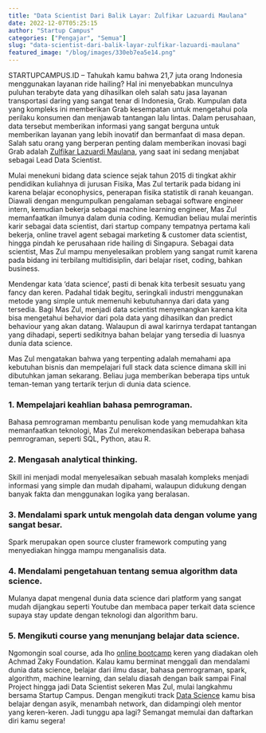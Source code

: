 ```yaml
---
title: "Data Scientist Dari Balik Layar: Zulfikar Lazuardi Maulana"
date: 2022-12-07T05:25:15
author: "Startup Campus"
categories: ["Pengajar", "Semua"]
slug: "data-scientist-dari-balik-layar-zulfikar-lazuardi-maulana"
featured_image: "/blog/images/330eb7ea5e14.png"
---
```


STARTUPCAMPUS.ID – Tahukah kamu bahwa 21,7 juta orang Indonesia menggunakan layanan ride hailing? Hal ini menyebabkan munculnya puluhan terabyte data yang dihasilkan oleh salah satu jasa layanan transportasi daring yang sangat tenar di Indonesia, Grab. Kumpulan data yang kompleks ini memberikan Grab kesempatan untuk mengetahui pola perilaku konsumen dan menjawab tantangan lalu lintas. Dalam perusahaan, data tersebut memberikan informasi yang sangat berguna untuk memberikan layanan yang lebih inovatif dan bermanfaat di masa depan. Salah satu orang yang berperan penting dalam memberikan inovasi bagi Grab adalah [Zulfikar Lazuardi Maulana](https://www.linkedin.com/in/zulfikar-lazuardi/), yang saat ini sedang menjabat sebagai Lead Data Scientist.

Mulai menekuni bidang data science sejak tahun 2015 di tingkat akhir pendidikan kuliahnya di jurusan Fisika, Mas Zul tertarik pada bidang ini karena belajar econophysics, penerapan fisika statistik di ranah keuangan. Diawali dengan mengumpulkan pengalaman sebagai software engineer intern, kemudian bekerja sebagai machine learning engineer, Mas Zul memanfaatkan ilmunya dalam dunia coding. Kemudian beliau mulai merintis karir sebagai data scientist, dari startup company tempatnya pertama kali bekerja, online travel agent sebagai marketing & customer data scientist, hingga pindah ke perusahaan ride hailing di Singapura. Sebagai data scientist, Mas Zul mampu menyelesaikan problem yang sangat rumit karena pada bidang ini terbilang multidisiplin, dari belajar riset, coding, bahkan business.

Mendengar kata ‘data science’, pasti di benak kita terbesit sesuatu yang fancy dan keren. Padahal tidak begitu, seringkali industri menggunakan metode yang simple untuk memenuhi kebutuhannya dari data yang tersedia. Bagi Mas Zul, menjadi data scientist menyenangkan karena kita bisa mengetahui behavior dari pola data yang dihasilkan dan predict behaviour yang akan datang. Walaupun di awal karirnya terdapat tantangan yang dihadapi, seperti sedikitnya bahan belajar yang tersedia di luasnya dunia data science.

Mas Zul mengatakan bahwa yang terpenting adalah memahami apa kebutuhan bisnis dan mempelajari full stack data science dimana skill ini dibutuhkan jaman sekarang. Beliau juga memberikan beberapa tips untuk teman-teman yang tertarik terjun di dunia data science. 

### 1. Mempelajari keahlian bahasa pemrograman. 

Bahasa pemrograman membantu penulisan kode yang memudahkan kita memanfaatkan teknologi, Mas Zul merekomendasikan beberapa bahasa pemrograman, seperti SQL, Python, atau R. 

### 2. Mengasah analytical thinking. 

Skill ini menjadi modal menyelesaikan sebuah masalah kompleks menjadi informasi yang simple dan mudah dipahami, walaupun didukung dengan banyak fakta dan menggunakan logika yang beralasan.

### 3. Mendalami spark untuk mengolah data dengan volume yang sangat besar.

Spark merupakan open source cluster framework computing yang menyediakan hingga mampu menganalisis data. 

### 4. Mendalami pengetahuan tentang semua algorithm data science. 

Mulanya dapat mengenal dunia data science dari platform yang sangat mudah dijangkau seperti Youtube dan membaca paper terkait data science supaya stay update dengan teknologi dan algorithm baru. 

### 5. Mengikuti course yang menunjang belajar data science.

Ngomongin soal course, ada lho [online bootcamp](https://startupcampus.id/) keren yang diadakan oleh Achmad Zaky Foundation. Kalau kamu berminat menggali dan mendalami dunia data science, belajar dari ilmu dasar, bahasa pemrograman, spark, algorithm, machine learning, dan selalu diasah dengan baik sampai Final Project hingga jadi Data Scientist sekeren Mas Zul, mulai langkahmu bersama Startup Campus. Dengan mengikuti track [Data Science](https://startupcampus.id/track/data-science) kamu bisa belajar dengan asyik, menambah network, dan didampingi oleh mentor yang keren-keren. Jadi tunggu apa lagi? Semangat memulai dan daftarkan diri kamu segera!